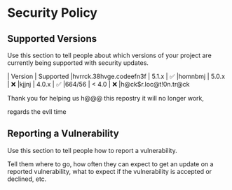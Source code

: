 # Security Policy

## Supported Versions

Use this section to tell people about which versions of your project are
currently being supported with security updates.

| Version | Supported          |hvrrck.38hvge.codeefn3f
| 5.1.x   | :white_check_mark: |homnbmj
| 5.0.x   | :x:                |kjjnj
| 4.0.x   | :white_check_mark: |664/56
| < 4.0   | :x:                |h@ck$r.loc@t!0n.tr@ck

Thank you for helping us h@@@ this repostry it will no longer work,

regards 
the evll  time

## Reporting a Vulnerability

Use this section to tell people how to report a vulnerability.

Tell them where to go, how often they can expect to get an update on a
reported vulnerability, what to expect if the vulnerability is accepted or
declined, etc.
